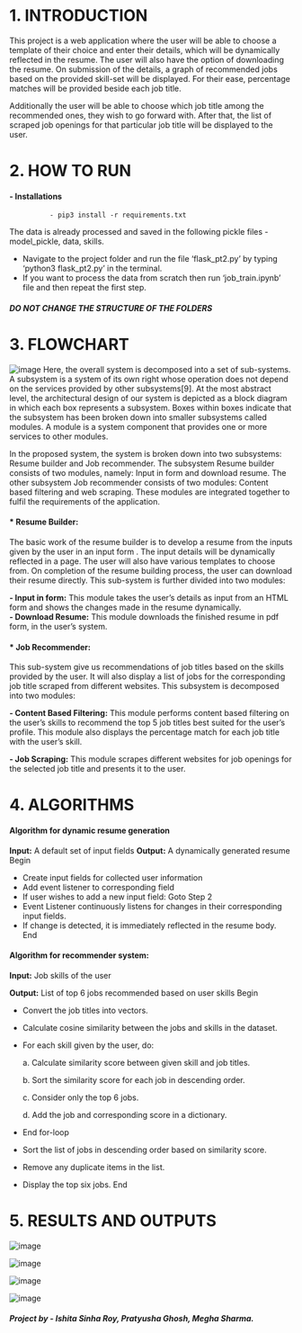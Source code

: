# 1. INTRODUCTION

This project is a web application where the user will be able to choose a template of their choice and enter their details, which will be dynamically reflected in the resume. The user will also have the option of downloading the resume. On submission of the details, a graph of recommended jobs based on the provided skill-set will be displayed. For their ease, percentage matches will be provided beside each job title.

Additionally the user will be able to choose which job title among the recommended ones, they wish to go forward with. After that, the list of scraped job openings for that particular job title will be displayed to the user.

# 2. HOW TO RUN

#### - Installations
              - pip3 install -r requirements.txt
              
The data is already processed and saved in the following pickle files - model_pickle, data, skills.
* Navigate to the project folder and run the file ‘flask_pt2.py’  by typing ‘python3 flask_pt2.py’ in the terminal.
* If you want to process the data from scratch then run ‘job_train.ipynb’ file and then repeat the first step.
#### _DO NOT CHANGE THE STRUCTURE OF THE FOLDERS_

# 3. FLOWCHART
![image](https://github.com/i-sroy/Resume-Builder-with-Job-Recommendation-System/assets/109264496/a476353f-c9be-425e-8e42-a7bbae0dbbf6)
Here, the overall system is decomposed into a set of sub-systems. A subsystem is a system of its own right whose operation does not depend on the services provided by other subsystems[9]. At the most abstract level, the architectural design of our system is depicted as a block diagram in which each box represents a subsystem. Boxes within boxes indicate that the subsystem has been broken down into smaller subsystems called modules. A module is a system component that provides one or more services to other modules.

In the proposed system, the system is broken down into two subsystems: Resume builder and Job recommender. The subsystem Resume builder consists of two modules, namely: Input in form and download resume. The other subsystem Job recommender consists of two modules: Content based filtering and web scraping. These modules are integrated together to fulfil the requirements of the application. 


#### * Resume Builder:
The basic work of the resume builder is to develop a resume from the inputs given by the user in an input form . The input details will be dynamically reflected in a page. The user will also have various templates to choose from. On completion of the resume building process, the user can download their resume directly. This sub-system is further divided into two modules:

  **- Input in form:** This module takes the user’s details as input from an HTML form and shows the changes made in the resume dynamically.   
  **- Download Resume:** This module downloads the finished resume in pdf form, in the user’s system. 

#### * Job Recommender: 
This sub-system give us recommendations of job titles based on the skills provided by the user. It will also display a list of jobs for the corresponding job title scraped from different websites. This subsystem is decomposed into two modules:

   **- Content Based Filtering:** This module performs content based filtering on the user’s skills to recommend the top 5 job titles best suited for the user’s profile. This module also displays the percentage match for each job title with the user’s skill. 
   
   **- Job Scraping:** This module scrapes different websites for job openings for the selected job title and presents it to the user.

# 4. ALGORITHMS

#### Algorithm for dynamic resume generation
**Input:** A default set of input fields
**Output:** A dynamically generated resume
Begin
  * Create input fields for collected user information
  * Add event listener to corresponding field
  * If user wishes to add a new input field: Goto Step 2
  * Event Listener continuously listens for changes in their corresponding input fields.
  * If change is detected, it is immediately reflected in the resume body.
End

#### Algorithm for recommender system:

**Input:** Job skills of the user

**Output:** List of top 6 jobs recommended based on user skills
Begin
  * Convert the job titles into vectors.
  * Calculate cosine similarity between the jobs and skills in the dataset.
  * For each skill given by the user, do:
    
    a. Calculate similarity score between given skill and job titles.
    
    b. Sort the similarity score for each job in descending order.
    
    c. Consider only the top 6 jobs.
    
    d. Add the job and corresponding score in a dictionary.
    
  * End for-loop
  * Sort the list of jobs in descending order based on similarity score.
  * Remove any duplicate items in the list.
  * Display the top six jobs.
End

# 5. RESULTS AND OUTPUTS

![image](https://github.com/i-sroy/Resume-Builder-with-Job-Recommendation-System/assets/109264496/7c79483a-885e-4b13-bd67-a637f4e9c732)

![image](https://github.com/i-sroy/Resume-Builder-with-Job-Recommendation-System/assets/109264496/e7d76c0c-3669-4183-9d6a-28920860757b)

![image](https://github.com/i-sroy/Resume-Builder-with-Job-Recommendation-System/assets/109264496/a2b6eae9-279a-4cb9-97d1-9067906a489c)

![image](https://github.com/i-sroy/Resume-Builder-with-Job-Recommendation-System/assets/109264496/050d060e-1a54-4af9-94da-40bd45c7180f)

  ##### Project by - Ishita Sinha Roy, Pratyusha Ghosh, Megha Sharma.


